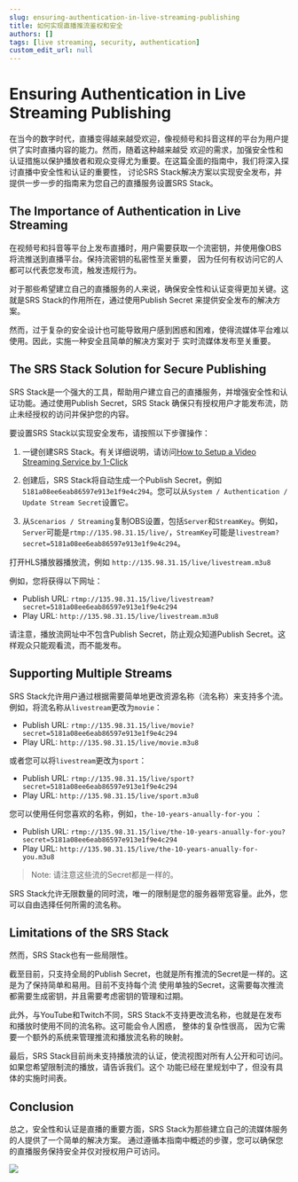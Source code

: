 ```yaml
---
slug: ensuring-authentication-in-live-streaming-publishing
title: 如何实现直播推流鉴权和安全
authors: []
tags: [live streaming, security, authentication]
custom_edit_url: null
---
```


# Ensuring Authentication in Live Streaming Publishing

在当今的数字时代，直播变得越来越受欢迎，像视频号和抖音这样的平台为用户提供了实时直播内容的能力。然而，随着这种越来越受
欢迎的需求，加强安全性和认证措施以保护播放者和观众变得尤为重要。在这篇全面的指南中，我们将深入探讨直播中安全性和认证的重要性，
讨论SRS Stack解决方案以实现安全发布，并提供一步一步的指南来为您自己的直播服务设置SRS Stack。

<!--truncate-->

## The Importance of Authentication in Live Streaming

在视频号和抖音等平台上发布直播时，用户需要获取一个流密钥，并使用像OBS将流推送到直播平台。保持流密钥的私密性至关重要，
因为任何有权访问它的人都可以代表您发布流，触发违规行为。

对于那些希望建立自己的直播服务的人来说，确保安全性和认证变得更加关键。这就是SRS Stack的作用所在，通过使用Publish Secret
来提供安全发布的解决方案。

然而，过于复杂的安全设计也可能导致用户感到困惑和困难，使得流媒体平台难以使用。因此，实施一种安全且简单的解决方案对于
实时流媒体发布至关重要。

## The SRS Stack Solution for Secure Publishing

SRS Stack是一个强大的工具，帮助用户建立自己的直播服务，并增强安全性和认证功能。通过使用Publish Secret，SRS Stack
确保只有授权用户才能发布流，防止未经授权的访问并保护您的内容。

要设置SRS Stack以实现安全发布，请按照以下步骤操作：

1. 一键创建SRS Stack。有关详细说明，请访问[How to Setup a Video Streaming Service by 1-Click](./2022-04-09-SRS-Stack-Tutorial.md)

1. 创建后，SRS Stack将自动生成一个Publish Secret，例如`5181a08ee6eab86597e913e1f9e4c294`。您可以从`System / Authentication / Update Stream Secret`设置它。

1. 从`Scenarios / Streaming`复制OBS设置，包括`Server`和`StreamKey`。例如，`Server`可能是`rtmp://135.98.31.15/live/`，`StreamKey`可能是`livestream?secret=5181a08ee6eab86597e913e1f9e4c294`。

打开HLS播放器播放流，例如 `http://135.98.31.15/live/livestream.m3u8`

例如，您将获得以下网址：

* Publish URL: `rtmp://135.98.31.15/live/livestream?secret=5181a08ee6eab86597e913e1f9e4c294`
* Play URL: `http://135.98.31.15/live/livestream.m3u8`

请注意，播放流网址中不包含Publish Secret，防止观众知道Publish Secret。这样观众只能观看流，而不能发布。

## Supporting Multiple Streams

SRS Stack允许用户通过根据需要简单地更改资源名称（流名称）来支持多个流。例如，将流名称从`livestream`更改为`movie`：
- Publish URL: `rtmp://135.98.31.15/live/movie?secret=5181a08ee6eab86597e913e1f9e4c294`
- Play URL: `http://135.98.31.15/live/movie.m3u8`

或者您可以将`livestream`更改为`sport`：
- Publish URL: `rtmp://135.98.31.15/live/sport?secret=5181a08ee6eab86597e913e1f9e4c294`
- Play URL: `http://135.98.31.15/live/sport.m3u8`

您可以使用任何您喜欢的名称，例如，`the-10-years-anually-for-you` ：
- Publish URL: `rtmp://135.98.31.15/live/the-10-years-anually-for-you?secret=5181a08ee6eab86597e913e1f9e4c294`
- Play URL: `http://135.98.31.15/live/the-10-years-anually-for-you.m3u8`

> Note: 请注意这些流的Secret都是一样的。

SRS Stack允许无限数量的同时流，唯一的限制是您的服务器带宽容量。此外，您可以自由选择任何所需的流名称。

## Limitations of the SRS Stack

然而，SRS Stack也有一些局限性。

截至目前，只支持全局的Publish Secret，也就是所有推流的Secret是一样的。这是为了保持简单和易用。目前不支持每个流
使用单独的Secret，这需要每次推流都需要生成密钥，并且需要考虑密钥的管理和过期。

此外，与YouTube和Twitch不同，SRS Stack不支持更改流名称，也就是在发布和播放时使用不同的流名称。这可能会令人困惑，
整体的复杂性很高， 因为它需要一个额外的系统来管理推流和播放流名称的映射。

最后，SRS Stack目前尚未支持播放流的认证，使流视图对所有人公开和可访问。如果您希望限制流的播放，请告诉我们。这个
功能已经在里规划中了，但没有具体的实施时间表。

## Conclusion

总之，安全性和认证是直播的重要方面，SRS Stack为那些建立自己的流媒体服务的人提供了一个简单的解决方案。
通过遵循本指南中概述的步骤，您可以确保您的直播服务保持安全并仅对授权用户可访问。

![](https://ossrs.net/gif/v1/sls.gif?site=ossrs.io&path=/lts/blog-zh/2023-08-29-Ensuring-Authentication-for-Live-Streaming-Publishing.md)
